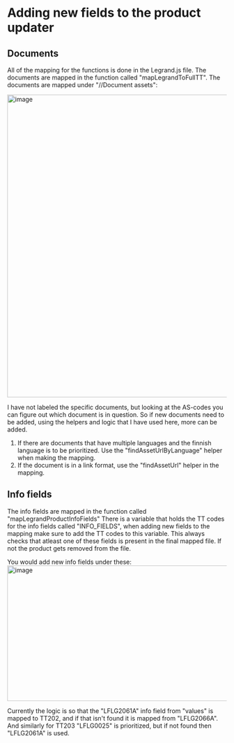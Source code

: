 # Adding new fields to the product updater


## Documents

All of the mapping for the functions is done in the Legrand.js file. 
The documents are mapped in the function called "mapLegrandToFullTT".
The documents are mapped under "//Document assets":

<img width="765" height="695" alt="image" src="https://github.com/user-attachments/assets/9236efe5-7c29-48ec-8d70-ef646231040e" />


I have not labeled the specific documents, but looking at the AS-codes you can figure out which document is in question. So if new documents need to be added, using the helpers and logic that I have used here, more can be added. 
1. If there are documents that have multiple languages and the finnish language is to be prioritized. Use the "findAssetUrlByLanguage" helper when making the mapping.
2. If the document is in a link format, use the "findAssetUrl" helper in the mapping.



## Info fields

The info fields are mapped in the function called "mapLegrandProductInfoFields"
There is a variable that holds the TT codes for the info fields called "INFO_FIELDS", when adding new fields to the mapping make sure to add the TT codes to this variable. This always checks that atleast one of these fields is present in the final mapped file. If not the product gets removed from the file.

You would add new info fields under these:
<img width="901" height="311" alt="image" src="https://github.com/user-attachments/assets/9bc22ba6-e141-4e27-a3c9-6a4a3cad2355" />

Currently the logic is so that the "LFLG2061A" info field from "values" is mapped to TT202, and if that isn't found it is mapped from "LFLG2066A".
And similarly for TT203 "LFLG0025" is prioritized, but if not found then "LFLG2061A" is used. 
